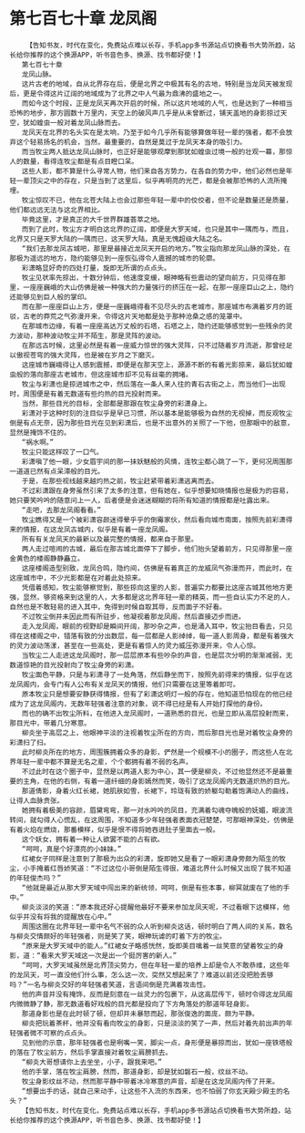 # 第七百七十章 龙凤阁
        【告知书友，时代在变化，免费站点难以长存，手机app多书源站点切换看书大势所趋，站长给你推荐的这个换源APP，听书音色多、换源、找书都好使！】
       第七百七十章
       龙凤山脉。
       这片古老的地域，自从北界存在后，便是北界之中极其有名的古地，特别是当龙凤天被发现后，更是令得这片辽阔的地域成为了北界之中人气最为鼎沸的盛地之一。
       而如今这个时段，正是龙凤天再次开启的时候，所以这片地域的人气，也是达到了一种相当恐怖的地步，那方圆数十万里内，天空上的破风声几乎是从未曾断过，铺天盖地的身影掠过天空，犹如蝗虫一般对着龙凤山脉而去。
       龙凤天在北界的名头实在是太响，乃至于如今几乎所有能够算做年轻一辈的强者，都不会放弃这个轻易扬名的机会，当然，最重要的，自然是莫过于龙凤天本身的吸引力。
       而当牧尘两人抵达龙凤山脉时，也正好是能够观摩到那犹如蝗虫过境一般的壮观一幕，那惊人的数量，看得连牧尘都是有点目瞪口呆。
       这些人影，都不算是什么寻常人物，他们来自各方势力，在各自的势力中，他们必然也是年轻一辈顶尖之中的存在，只是当到了这里后，似乎再明亮的光芒，都是会被那恐怖的人流所掩埋。
       牧尘惊叹不已，他在北苍大陆上也会过那些年轻一辈中的佼佼者，但不论是数量还是质量，他们都远远无法与这北界相比。
       毕竟这里，才是真正的大千世界群雄荟萃之地。
       而到了此时，牧尘方才明白这北界的辽阔，即便是大罗天域，也只是其中一隅而与，而且，北界又只是天罗大陆的一隅而已，这天罗大陆，真是无愧超级大陆之名。
       “我们去那龙凤古城吧，那里是最接近龙凤天开启的地方。”牧尘指向那龙凤山脉的深处，在那极为遥远的地方，隐约能够见到一座恢弘得令人震撼的城市的轮廓。
       彩潇略显好奇的四处打量，旋即无所谓的点点头。
       牧尘见状率先掠出，十数分钟后，他速度变缓，眼神略有些震动的望向前方，只见得在那里，一座座巍峨的大山仿佛是被一种强大的力量强行的挤压在一起，在那一座座巨山之上，隐约还能够见到巨人般的掌印。
       而在那一座座巨山上方，便是一座巍峨得看不见尽头的古老城市，那座城市布满着岁月的斑驳，古老的莽荒之气弥漫开来，令得这片天地都是处于那种沧桑之感的笼罩中。
       在那城市边缘，有着一座座高达万丈般的石塔，石塔之上，隐约还能够感觉到一些残余的灵力波动，那种波动牧尘并不陌生，那是灵阵的波动。
       在那远古时候，这里必然是有着一座威力惊世的强大灵阵，只不过随着岁月流逝，那曾经足以傲视苍穹的强大灵阵，也是被在岁月之下磨灭。
       这座城市巍峨得让人感到震撼，即便是在那天空上，源源不断的有着光影掠来，最后犹如蝗虫般的落向那座古老城市，但这座城市却不见有丝毫的拥堵。
       牧尘与彩潇也是掠进城市之中，然后落在一条人来人往的青石古街之上，而当他们一出现时，周围便是有着无数道有些灼热的目光投射而来。
       当然，那些目光的目标，全部都是那跟在牧尘身旁的彩潇身上。
       彩潇对于这种时刻的注目似乎是早已习惯，所以基本是能够极为自然的无视掉，而反观牧尘倒是有点无奈，因为那些目光在见到彩潇后，也是不出意外的关照了一下他，但那眼中的敌意，显然是掩饰不住的。
       “祸水啊。”
       牧尘只能这样叹了一口气。
       彩潇嗔了他一眼，少女眉宇间的那一抹妖魅般的风情，连牧尘都心跳了一下，更何况周围那一道道已然有点呆滞般的目光。
       于是，在那些视线越来越灼热之前，牧尘赶紧带着彩潇逃离而去。
       不过彩潇跟在身旁虽然引来了太多的注意，但有她在，似乎想要知晓情报也是极为的容易，她只要笑吟吟的随意问上一人，后者便是会迷迷糊糊的将所有知道的情报都是吐露出来。
       “走吧，去那龙凤阁看看。”
       牧尘瞧得又是一个被彩潇容颜迷得晕乎乎的倒霉家伙，然后看向城市南面，按照先前彩潇得来的情报，在这龙凤古城内，似乎是有着一座龙凤阁。
       所有有关龙凤天的最新以及最完整的情报，都来自于那里。
       两人走过喧闹的古城，最后在那古城北面停下了脚步，他们抬头望着前方，只见得那里一座金黄色的楼阁静静矗立。
       这座楼阁造型别致，龙凤合鸣，隐约间，仿佛是有着真正的龙威凤气弥漫而开，而此时，在这座城市中，不少光影都是在对着此处掠来。
       凭借着感知，牧尘能够察觉到，那些掠向这里的人影，普遍实力都要比这座古城其他地方更强，显然，够资格来到这里的人，大多都是这北界年轻一辈的精英，而一些自认实力不足的人，自然也是不敢轻易的进入其中，免得到时候自取其辱，反而面子不好看。
       不过牧尘倒并未因此而有所驻步，他凝视着那龙凤阁，然后直接迈步而进。
       走入龙凤阁，眼前的视野却是瞬间开阔，那吵杂之声，也是涌入耳中，牧尘抬目看去，只见得在这楼阁之中，错落有致的分出数层，每一层都是人影绰绰，每一道人影周身，都是有着强大的灵力波动荡漾，甚至在一些高处，更是有着惊人的灵力威压弥漫开来，令人心惊。
       当牧尘二人走进这龙凤阁时，那一层层原本有些吵杂的声音，也是层次分明的渐渐减弱，无数道惊艳的目光投射向了牧尘身旁的彩潇。
       牧尘面色平静，只是与彩潇寻了一处角落，然后静坐而下，按照先前得来的情报，似乎在这龙凤阁内，会专门有人公布有关龙凤天的情报，他们只需要在这里等着即可。
       原本牧尘只是想要安静获得情报，但有了彩潇这明灯一般的存在，他知道恐怕现在的他已经成为了这龙凤阁内，无数年轻强者注意的对象，说不得已经是有人开始打探他的身份。
       而也的确不出牧尘所料，在他进入龙凤阁时，一道熟悉的目光，也是立即从高层投射而来，那目光中，带着几分寒意。
       柳炎坐于高层之上，他眼神平淡的注视着牧尘所在的方向，而后那目光也是对着牧尘身旁的彩潇扫了扫。
       此时柳炎所在的地方，周围簇拥着众多的身影，俨然是一个规模不小的圈子，而这些人在北界年轻一辈中都不算是无名之辈，个个都拥有着不弱的名声。
       不过此时在这个圈子中，显然是以两道人影为中心，其一便是柳炎，不过他显然还不是最重要的主角，在他的右侧，有着一道纤细的身影嫣然而笑，吸引了这龙凤阁内无数道炽热的目光。
       那道倩影，身着火红长裙，她肌肤如雪，长裙下，玲珑有致的娇躯勾勒着饱满动人的曲线，让得人血脉贲张。
       她拥有着极美的容颜，眉黛弯弯，那一对水吟吟的凤目，充满着勾魂夺魄般的妩媚，眼波流转间，就勾得人心慌乱，在这周围，不知道多少年轻强者表面衣冠楚楚，可那眼神深处，仿佛是有着火焰在燃烧，那番模样，似乎是恨不得将她吞进肚子里面去一般。
       这个妖女，拥有着一种让人欲罢不能的占有欲。
       “呵呵，真是个好漂亮的小妹妹。”
       红裙女子同样是注意到了那极为出众的彩潇，旋即她又是看了一眼彩潇身旁颇为陌生的牧尘，小手掩着红唇娇笑道：“不过这位小哥倒是陌生得很，难道北界什么时候又出现了我不知道的年轻俊杰吗？”
       “他就是最近从那大罗天域中闯出来的新统领，呵呵，倒是有些本事，柳冥就废在了他的手中。”
       柳炎淡淡的笑道：“原本我还好心提醒他最好不要来参加龙凤天呢，不过看眼下这模样，他似乎并没有将我的提醒放在心中。”
       周围这圈在北界年轻一辈中名气不弱的众人听到柳炎这话，顿时明白了两人间的关系，数名与柳炎交情颇好的年轻强者，则是笑了笑，眼神玩谑的盯着下方的牧尘。
       “原来是大罗天域中的能人。”红裙女子略感恍然，旋即美目噙着一丝笑意的望着牧尘的身影，道：“看来大罗天域这一次是出一个挺厉害的新人。”
       “呵呵，大罗天域虽然是北界顶尖势力，但在年轻一辈的培养上却是令人不敢恭维，这些年的龙凤天，可一直没他们什么事，怎么这一次，突然又想起来了？难道以前还没把脸丢够吗？”一名与柳炎交好的年轻强者笑道，言语间倒是充满着攻击性。
       他的声音并没有掩饰，反而是刻意在一丝灵力的包裹下，从这高层传下，顿时令得这龙凤阁内微微静了静，那无数道看好戏般的目光都是投向了下方角落处的那道年轻身影。
       那道身影也是在此时顿了顿，但却并未暴怒而起，那张俊逸的面庞，颇为平静。
       柳炎把玩着茶杯，他并没有看向牧尘的身影，只是淡淡的笑了一声，然后对着先前出声的年轻强者微不可察的点点头。
       见到他的示意，那年轻强者也是咧嘴一笑，脚尖一点，身形便是暴掠而出，犹如一座铁塔般的落在了牧尘前方，然后手掌直接对着牧尘肩膀抓去。
       “柳炎大哥想请你上去坐坐，小子，跟我来吧。”
       他的手掌，落在牧尘肩膀，然而，那道身影，却是犹如磐石一般，纹丝不动。
       牧尘身影纹丝不动，然而那平静中带着冰冷寒意的声音，却是在这龙凤阁内传了开来。
       “想要出手的话，就自己来动手，让这些不入流的东西来，也不怕弱了你玄天殿少殿主的名头？”
       【告知书友，时代在变化，免费站点难以长存，手机app多书源站点切换看书大势所趋，站长给你推荐的这个换源APP，听书音色多、换源、找书都好使！】